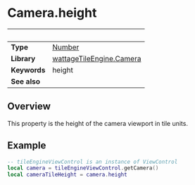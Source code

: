 # Camera.height

|                      | &nbsp; 
| -------------------- | ---------------------------------------------------------------
| __Type__             | [Number](https://docs.coronalabs.com/api/type/Number.html)
| __Library__          | [wattageTileEngine.Camera](type_camera.markdown)
| __Keywords__         | height
| __See also__         | 


## Overview

This property is the height of the camera viewport in tile units.


## Example
 
``````lua
-- tileEngineViewControl is an instance of ViewControl
local camera = tileEngineViewControl.getCamera()
local cameraTileHeight = camera.height
``````
